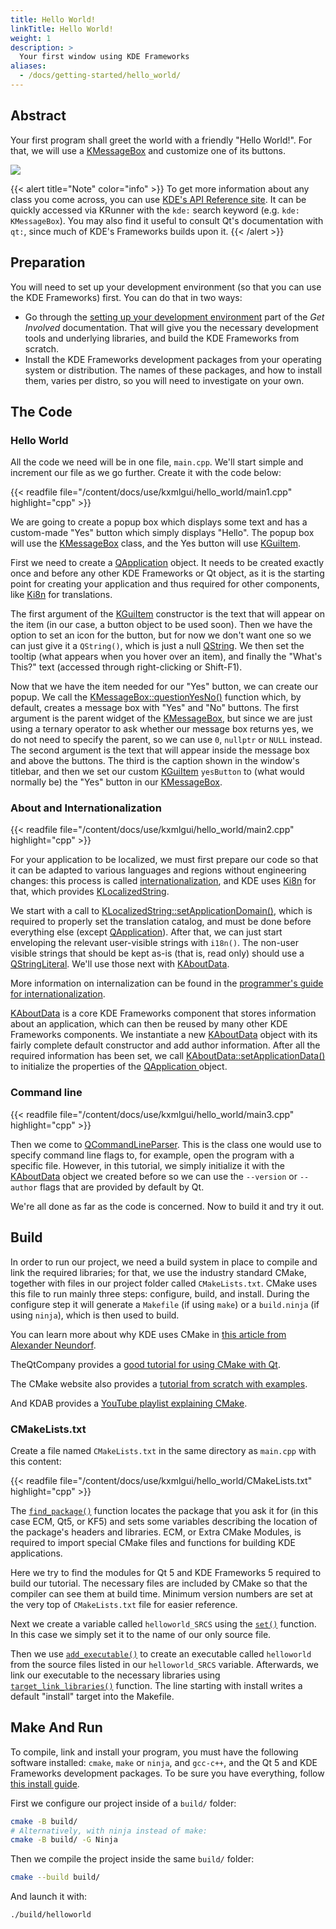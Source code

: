 ```yaml
---
title: Hello World!
linkTitle: Hello World!
weight: 1
description: >
  Your first window using KDE Frameworks
aliases:
  - /docs/getting-started/hello_world/
---
```


## Abstract

Your first program shall greet the world with a friendly "Hello World!". For that, we will use a [KMessageBox](docs:kwidgetsaddons;KMessageBox) and customize one of its buttons.

![](result.png)

{{< alert title="Note" color="info" >}}
To get more information about any class you come across, you can use [KDE's API Reference site](https://api.kde.org/index.html). It can be quickly accessed via KRunner with the `kde:` search keyword (e.g. `kde: KMessageBox`). You may also find it useful to consult Qt's documentation with `qt:`, since much of KDE's Frameworks builds upon it.
{{< /alert >}}

## Preparation

You will need to set up your development environment (so that you can use the KDE Frameworks) first. You can do that in two ways:
- Go through the [setting up your development environment](https://community.kde.org/Get_Involved/development) part of the *Get Involved* documentation. That will give you the necessary development tools and underlying libraries, and build the KDE Frameworks from scratch.
- Install the KDE Frameworks development packages from your operating system or distribution. The names of these packages, and how to install them, varies per distro, so you will need to investigate on your own.

## The Code

### Hello World

All the code we need will be in one file, `main.cpp`. We'll start simple and increment our file as we go further. Create it with the code below: 

{{< readfile file="/content/docs/use/kxmlgui/hello_world/main1.cpp" highlight="cpp" >}}

We are going to create a popup box which displays some text and has a custom-made "Yes" button which simply displays "Hello". The popup box will use the [KMessageBox](docs:kwidgetsaddons;KMessageBox) class, and the Yes button will use [KGuiItem](docs:kwidgetsaddons;KGuiItem).

First we need to create a [QApplication](docs:qtwidgets;QApplication) object. It needs to be created exactly once and before any other KDE Frameworks or Qt object, as it is the starting point for creating your application and thus required for other components, like [Ki8n](docs:ki18n) for translations.

The first argument of the [KGuiItem](docs:kwidgetsaddons;KGuiItem) constructor is the text that will appear on the item (in our case, a button object to be used soon). Then we have the option to set an icon for the button, but for now we don't want one so we can just give it a `QString()`, which is just a null [QString](docs:qtcore;QString). We then set the tooltip (what appears when you hover over an item), and finally the "What's This?" text (accessed through right-clicking or Shift-F1).

Now that we have the item needed for our "Yes" button, we can create our popup. We call the [KMessageBox::questionYesNo()](docs:kwidgetsaddons;KMessageBox::questionYesNo) function which, by default, creates a message box with "Yes" and "No" buttons. The first argument is the parent widget of the [KMessageBox](docs:kwidgetsaddons;KMessageBox), but since we are just using a ternary operator to ask whether our message box returns yes, we do not need to specify the parent, so we can use `0`, `nullptr` or `NULL` instead. The second argument is the text that will appear inside the message box and above the buttons. The third is the caption shown in the window's titlebar, and then we set our custom [KGuiItem](docs:kwidgetsaddons;KGuiItem) `yesButton` to (what would normally be) the "Yes" button in our [KMessageBox](docs:kwidgetsaddons;KMessageBox).

### About and Internationalization

{{< readfile file="/content/docs/use/kxmlgui/hello_world/main2.cpp" highlight="cpp" >}}

For your application to be localized, we must first prepare our code so that it can be adapted to various languages and regions without engineering changes: this process is called [internationalization](https://doc.qt.io/qt-6/internationalization.html), and KDE uses [Ki8n](docs:ki18n) for that, which provides [KLocalizedString](docs:ki18n;KLocalizedString).

We start with a call to [KLocalizedString::setApplicationDomain()](docs:ki18n;KLocalizedString::setApplicationDomain), which is required to properly set the translation catalog, and must be done before everything else (except [QApplication](docs:qtwidgets;QApplication)). After that, we can just start enveloping the relevant user-visible strings with `i18n()`. The non-user visible strings that should be kept as-is (that is, read only) should use a [QStringLiteral](docs:qtcore;QString::QStringLiteral). We'll use those next with [KAboutData](docs:kcoreaddons;KAboutData).

More information on internalization can be found in the [programmer's guide for internationalization](https://api.kde.org/frameworks/ki18n/html/prg_guide.html).

[KAboutData](docs:kcoreaddons;KAboutData) is a core KDE Frameworks component that stores information about an application, which can then be reused by many other KDE Frameworks components. We instantiate a new [KAboutData](docs:kcoreaddons;KAboutData) object with its fairly complete default constructor and add author information. After all the required information has been set, we call [KAboutData::setApplicationData()](docs:kcoreaddons;KAboutData::setApplicationData) to initialize the properties of the [QApplication ](https://doc.qt.io/qt-5/qapplication.html) object.

### Command line

{{< readfile file="/content/docs/use/kxmlgui/hello_world/main3.cpp" highlight="cpp" >}}

Then we come to [QCommandLineParser](docs:qtcore;QCommandLineParser). This is the class one would use to specify command line flags to, for example, open the program with a specific file. However, in this tutorial, we simply initialize it with the [KAboutData](docs:kcoreaddons;KAboutData) object we created before so we can use the `--version` or `--author` flags that are provided by default by Qt.

We're all done as far as the code is concerned. Now to build it and try it out.

## Build

In order to run our project, we need a build system in place to compile and link the required libraries; for that, we use the industry standard CMake, together with files in our project folder called `CMakeLists.txt`. CMake uses this file to run mainly three steps: configure, build, and install. During the configure step it will generate a `Makefile` (if using `make`) or a `build.ninja` (if using `ninja`), which is then used to build.

You can learn more about why KDE uses CMake in [this article from Alexander Neundorf](https://lwn.net/Articles/188693/).

TheQtCompany provides a [good tutorial for using CMake with Qt](https://doc.qt.io/qt-6/cmake-get-started.html).

The CMake website also provides a [tutorial from scratch with examples](https://cmake.org/cmake/help/latest/guide/tutorial/index.html).

And KDAB provides a [YouTube playlist explaining CMake](https://www.youtube.com/playlist?list=PL6CJYn40gN6g1_yY2YkqSym7FWUid926M).

### CMakeLists.txt

Create a file named `CMakeLists.txt` in the same directory as `main.cpp` with this content: 

{{< readfile file="/content/docs/use/kxmlgui/hello_world/CMakeLists.txt" highlight="cpp" >}}

The [`find_package()`](https://cmake.org/cmake/help/latest/command/find_package.html) function locates the package that you ask it for (in this case ECM, Qt5, or KF5) and sets some variables describing the location of the package's headers and libraries. ECM, or Extra CMake Modules, is required to import special CMake files and functions for building KDE applications.

Here we try to find the modules for Qt 5 and KDE Frameworks 5 required to build our tutorial. The necessary files are included by CMake so that the compiler can see them at build time. Minimum version numbers are set at the very top of `CMakeLists.txt` file for easier reference.

Next we create a variable called `helloworld_SRCS` using the [`set()`](https://cmake.org/cmake/help/latest/command/set.html) function. In this case we simply set it to the name of our only source file.

Then we use [`add_executable()`](https://cmake.org/cmake/help/latest/command/add_executable.html) to create an executable called `helloworld` from the source files listed in our `helloworld_SRCS` variable. Afterwards, we link our executable to the necessary libraries using [`target_link_libraries()`](https://cmake.org/cmake/help/latest/command/target_link_libraries.html) function. The line starting with install writes a default "install" target into the Makefile.

Make And Run
------------

To compile, link and install your program, you must have the following software installed: `cmake`, `make` or `ninja`, and `gcc-c++`, and the Qt 5 and KDE Frameworks development packages. To be sure you have everything, follow [this install guide](https://community.kde.org/Get_Involved/development#One-time_setup:_your_development_environment).

First we configure our project inside of a `build/` folder:

```bash
cmake -B build/
# Alternatively, with ninja instead of make:
cmake -B build/ -G Ninja
```

Then we compile the project inside the same `build/` folder:

```bash
cmake --build build/
```

And launch it with: 

```bash
./build/helloworld
```
